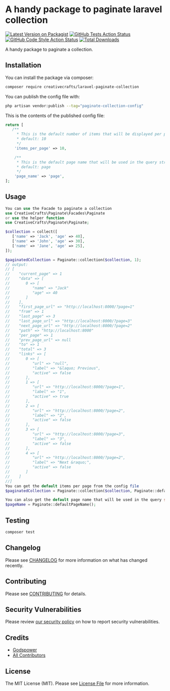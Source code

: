 # A handy package to paginate laravel collection

[![Latest Version on Packagist](https://img.shields.io/packagist/v/creativecrafts/laravel-paginate-collection.svg?style=flat-square)](https://packagist.org/packages/creativecrafts/laravel-paginate-collection)
[![GitHub Tests Action Status](https://img.shields.io/github/actions/workflow/status/creativecrafts/laravel-paginate-collection/run-tests.yml?branch=main&label=tests&style=flat-square)](https://github.com/creativecrafts/laravel-paginate-collection/actions?query=workflow%3Arun-tests+branch%3Amain)
[![GitHub Code Style Action Status](https://img.shields.io/github/actions/workflow/status/creativecrafts/laravel-paginate-collection/fix-php-code-style-issues.yml?branch=main&label=code%20style&style=flat-square)](https://github.com/creativecrafts/laravel-paginate-collection/actions?query=workflow%3A"Fix+PHP+code+style+issues"+branch%3Amain)
[![Total Downloads](https://img.shields.io/packagist/dt/creativecrafts/laravel-paginate-collection.svg?style=flat-square)](https://packagist.org/packages/creativecrafts/laravel-paginate-collection)

A handy package to paginate a collection.

## Installation

You can install the package via composer:

```bash
composer require creativecrafts/laravel-paginate-collection
```

You can publish the config file with:

```bash
php artisan vendor:publish --tag="paginate-collection-config"
```

This is the contents of the published config file:

```php
return [
   /**
     * This is the default number of items that will be displayed per page.
     * default: 10
     */
    'items_per_page' => 10,

    /**
     * This is the default page name that will be used in the query string.
     * default: page
     */
    'page_name' => 'page',
];
```
## Usage

```php
You can use the Facade to paginate a collection
use CreativeCrafts\Paginate\Facades\Paginate 
or use the helper function
use CreativeCrafts\Paginate\Paginate;

$collection = collect([
   ['name' => 'Jack', 'age' => 40],
   ['name' => 'John', 'age' => 30],
   ['name' => 'Jane', 'age' => 25],
]);

$paginatedCollection = Paginate::collection($collection, 1);
// output:
// [
//    "current_page" => 1
//    "data" => [
//       0 => [
//          "name" => "Jack"
//          "age" => 40
//       ]
//    ],
//    "first_page_url" => "http://localhost:8000/?page=1"
//    "from" => 1
//    "last_page" => 3
//    "last_page_url" => "http://localhost:8000/?page=3"
//    "next_page_url" => "http://localhost:8000/?page=2"
//    "path" => "http://localhost:8000"
//    "per_page" => 1
//    "prev_page_url" => null
//    "to" => 1
//    "total" => 3
//    "links" => [
//       0 => [
//          "url" => "null",
//          "label" => "&laquo; Previous",
//          "active" => false
//       ],
//       1 => [
//          "url" => "http://localhost:8000/?page=1",
//          "label" => "1",
//          "active" => true
//       ],
//       2 => [
//          "url" => "http://localhost:8000/?page=2",
//          "label" => "2",
//          "active" => false
//       ],
//       3 => [
//          "url" => "http://localhost:8000/?page=3",
//          "label" => "3",
//          "active" => false
//       ],
//       4 => [
//          "url" => "http://localhost:8000/?page=2",
//          "label" => "Next &raquo;",
//          "active" => false
//       ]
//    ]
//]
You can get the default items per page from the config file
$paginatedCollection = Paginate::collection($collection, Paginate::defaultItemsPerPage());

You can also get the default page name that will be used in the query string from the config file
$pageName = Paginate::defaultPageName();
```

## Testing

```bash
composer test
```

## Changelog

Please see [CHANGELOG](CHANGELOG.md) for more information on what has changed recently.

## Contributing

Please see [CONTRIBUTING](CONTRIBUTING.md) for details.

## Security Vulnerabilities

Please review [our security policy](../../security/policy) on how to report security vulnerabilities.

## Credits

- [Godspower](https://github.com/rockblings)
- [All Contributors](../../contributors)

## License

The MIT License (MIT). Please see [License File](LICENSE.md) for more information.
